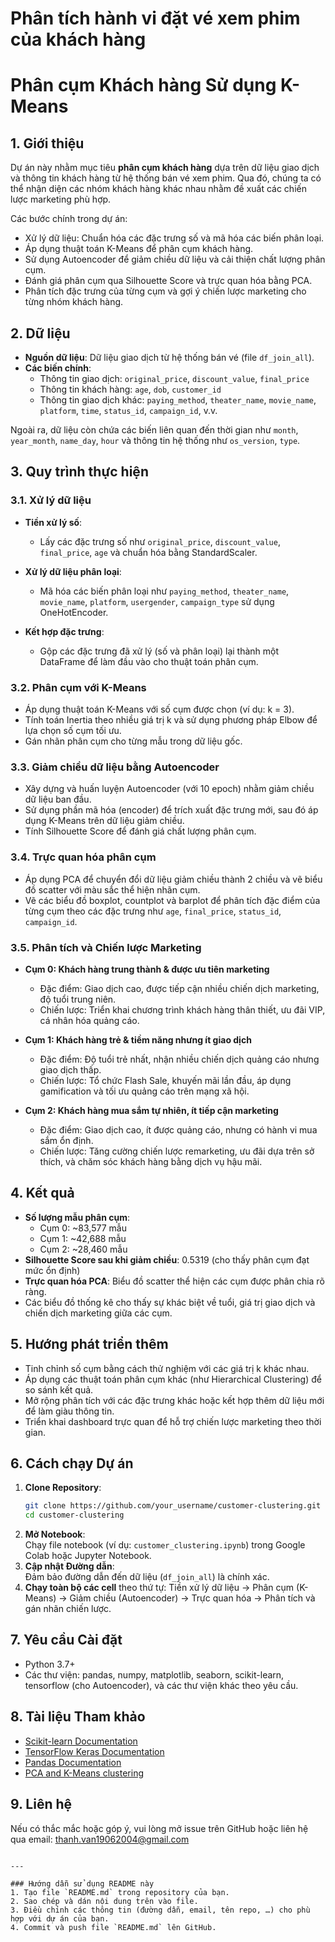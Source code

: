 # Phân tích hành vi đặt vé xem phim của khách hàng
# Phân cụm Khách hàng Sử dụng K-Means

## 1. Giới thiệu
Dự án này nhằm mục tiêu **phân cụm khách hàng** dựa trên dữ liệu giao dịch và thông tin khách hàng từ hệ thống bán vé xem phim. Qua đó, chúng ta có thể nhận diện các nhóm khách hàng khác nhau nhằm đề xuất các chiến lược marketing phù hợp. 

Các bước chính trong dự án:
- Xử lý dữ liệu: Chuẩn hóa các đặc trưng số và mã hóa các biến phân loại.
- Áp dụng thuật toán K-Means để phân cụm khách hàng.
- Sử dụng Autoencoder để giảm chiều dữ liệu và cải thiện chất lượng phân cụm.
- Đánh giá phân cụm qua Silhouette Score và trực quan hóa bằng PCA.
- Phân tích đặc trưng của từng cụm và gợi ý chiến lược marketing cho từng nhóm khách hàng.

## 2. Dữ liệu
- **Nguồn dữ liệu**: Dữ liệu giao dịch từ hệ thống bán vé (file `df_join_all`).
- **Các biến chính**:
  - Thông tin giao dịch: `original_price`, `discount_value`, `final_price`
  - Thông tin khách hàng: `age`, `dob`, `customer_id`
  - Thông tin giao dịch khác: `paying_method`, `theater_name`, `movie_name`, `platform`, `time`, `status_id`, `campaign_id`, v.v.
  
Ngoài ra, dữ liệu còn chứa các biến liên quan đến thời gian như `month`, `year_month`, `name_day`, `hour` và thông tin hệ thống như `os_version`, `type`.

## 3. Quy trình thực hiện

### 3.1. Xử lý dữ liệu
- **Tiền xử lý số**:  
  - Lấy các đặc trưng số như `original_price`, `discount_value`, `final_price`, `age` và chuẩn hóa bằng StandardScaler.
  
- **Xử lý dữ liệu phân loại**:  
  - Mã hóa các biến phân loại như `paying_method`, `theater_name`, `movie_name`, `platform`, `usergender`, `campaign_type` sử dụng OneHotEncoder.
  
- **Kết hợp đặc trưng**:  
  - Gộp các đặc trưng đã xử lý (số và phân loại) lại thành một DataFrame để làm đầu vào cho thuật toán phân cụm.

### 3.2. Phân cụm với K-Means
- Áp dụng thuật toán K-Means với số cụm được chọn (ví dụ: k = 3).
- Tính toán Inertia theo nhiều giá trị k và sử dụng phương pháp Elbow để lựa chọn số cụm tối ưu.
- Gán nhãn phân cụm cho từng mẫu trong dữ liệu gốc.

### 3.3. Giảm chiều dữ liệu bằng Autoencoder
- Xây dựng và huấn luyện Autoencoder (với 10 epoch) nhằm giảm chiều dữ liệu ban đầu.
- Sử dụng phần mã hóa (encoder) để trích xuất đặc trưng mới, sau đó áp dụng K-Means trên dữ liệu giảm chiều.
- Tính Silhouette Score để đánh giá chất lượng phân cụm.

### 3.4. Trực quan hóa phân cụm
- Áp dụng PCA để chuyển đổi dữ liệu giảm chiều thành 2 chiều và vẽ biểu đồ scatter với màu sắc thể hiện nhãn cụm.
- Vẽ các biểu đồ boxplot, countplot và barplot để phân tích đặc điểm của từng cụm theo các đặc trưng như `age`, `final_price`, `status_id`, `campaign_id`.

### 3.5. Phân tích và Chiến lược Marketing
- **Cụm 0: Khách hàng trung thành & được ưu tiên marketing**
  - Đặc điểm: Giao dịch cao, được tiếp cận nhiều chiến dịch marketing, độ tuổi trung niên.
  - Chiến lược: Triển khai chương trình khách hàng thân thiết, ưu đãi VIP, cá nhân hóa quảng cáo.
  
- **Cụm 1: Khách hàng trẻ & tiềm năng nhưng ít giao dịch**
  - Đặc điểm: Độ tuổi trẻ nhất, nhận nhiều chiến dịch quảng cáo nhưng giao dịch thấp.
  - Chiến lược: Tổ chức Flash Sale, khuyến mãi lần đầu, áp dụng gamification và tối ưu quảng cáo trên mạng xã hội.
  
- **Cụm 2: Khách hàng mua sắm tự nhiên, ít tiếp cận marketing**
  - Đặc điểm: Giao dịch cao, ít được quảng cáo, nhưng có hành vi mua sắm ổn định.
  - Chiến lược: Tăng cường chiến lược remarketing, ưu đãi dựa trên sở thích, và chăm sóc khách hàng bằng dịch vụ hậu mãi.

## 4. Kết quả
- **Số lượng mẫu phân cụm**:  
  - Cụm 0: ~83,577 mẫu  
  - Cụm 1: ~42,688 mẫu  
  - Cụm 2: ~28,460 mẫu  
- **Silhouette Score sau khi giảm chiều**: 0.5319 (cho thấy phân cụm đạt mức ổn định)
- **Trực quan hóa PCA**: Biểu đồ scatter thể hiện các cụm được phân chia rõ ràng.
- Các biểu đồ thống kê cho thấy sự khác biệt về tuổi, giá trị giao dịch và chiến dịch marketing giữa các cụm.

## 5. Hướng phát triển thêm
- Tinh chỉnh số cụm bằng cách thử nghiệm với các giá trị k khác nhau.
- Áp dụng các thuật toán phân cụm khác (như Hierarchical Clustering) để so sánh kết quả.
- Mở rộng phân tích với các đặc trưng khác hoặc kết hợp thêm dữ liệu mới để làm giàu thông tin.
- Triển khai dashboard trực quan để hỗ trợ chiến lược marketing theo thời gian.

## 6. Cách chạy Dự án
1. **Clone Repository**:
   ```bash
   git clone https://github.com/your_username/customer-clustering.git
   cd customer-clustering
   ```
2. **Mở Notebook**:  
   Chạy file notebook (ví dụ: `customer_clustering.ipynb`) trong Google Colab hoặc Jupyter Notebook.
3. **Cập nhật Đường dẫn**:  
   Đảm bảo đường dẫn đến dữ liệu (`df_join_all`) là chính xác.
4. **Chạy toàn bộ các cell** theo thứ tự: Tiền xử lý dữ liệu → Phân cụm (K-Means) → Giảm chiều (Autoencoder) → Trực quan hóa → Phân tích và gán nhãn chiến lược.

## 7. Yêu cầu Cài đặt
- Python 3.7+
- Các thư viện: pandas, numpy, matplotlib, seaborn, scikit-learn, tensorflow (cho Autoencoder), và các thư viện khác theo yêu cầu.

## 8. Tài liệu Tham khảo
- [Scikit-learn Documentation](https://scikit-learn.org/)
- [TensorFlow Keras Documentation](https://www.tensorflow.org/guide/keras)
- [Pandas Documentation](https://pandas.pydata.org/)
- [PCA and K-Means clustering](https://towardsdatascience.com/)

## 9. Liên hệ
Nếu có thắc mắc hoặc góp ý, vui lòng mở issue trên GitHub hoặc liên hệ qua email: thanh.van19062004@gmail.com
```

---

### Hướng dẫn sử dụng README này
1. Tạo file `README.md` trong repository của bạn.
2. Sao chép và dán nội dung trên vào file.
3. Điều chỉnh các thông tin (đường dẫn, email, tên repo, …) cho phù hợp với dự án của bạn.
4. Commit và push file `README.md` lên GitHub.

